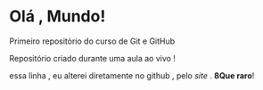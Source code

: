 # Olá , Mundo!
 Primeiro repositório do curso de Git e GitHub

 Repositório criado durante uma aula ao vivo !

 essa linha , eu alterei diretamente no github , pelo *site* . **8Que raro**!
